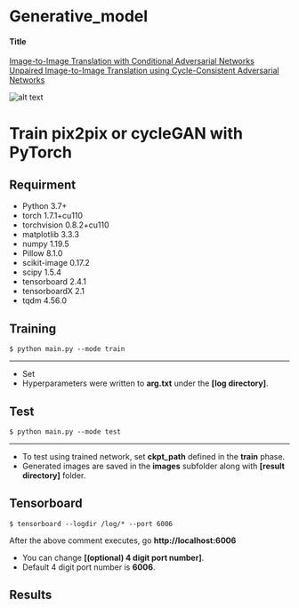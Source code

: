 # Generative_model

#### Title
[Image-to-Image Translation with Conditional Adversarial Networks](https://arxiv.org/abs/1611.07004)\
[Unpaired Image-to-Image Translation using Cycle-Consistent Adversarial Networks](https://arxiv.org/abs/1703.10593)

![alt text](./img/paper1.png "Novelty of pix2pix")


# Train pix2pix or cycleGAN with PyTorch

## Requirment
- Python                 3.7+
- torch                  1.7.1+cu110
- torchvision            0.8.2+cu110
- matplotlib             3.3.3
- numpy                  1.19.5
- Pillow                 8.1.0
- scikit-image           0.17.2
- scipy                  1.5.4
- tensorboard            2.4.1
- tensorboardX           2.1
- tqdm                   4.56.0

## Training

    $ python main.py --mode train 

---

* Set 
* Hyperparameters were written to **arg.txt** under the **[log directory]**.



## Test
    $ python main.py --mode test 

---

* To test using trained network, set **ckpt_path** defined in the **train** phase.
* Generated images are saved in the **images** subfolder along with **[result directory]** folder.


## Tensorboard

    $ tensorboard --logdir /log/* --port 6006
                  
After the above comment executes, go **http://localhost:6006**

* You can change **[(optional) 4 digit port number]**.
* Default 4 digit port number is **6006**.

## Results
  
